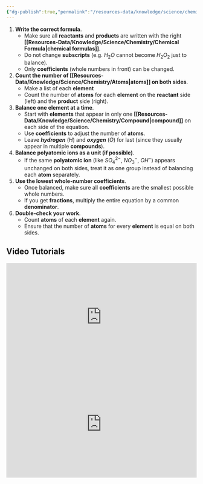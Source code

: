 ```yaml
---
{"dg-publish":true,"permalink":"/resources-data/knowledge/science/chemistry/chemical-equations/balancing-equations/"}
---
```


 1. **Write the correct formula**.
	* Make sure all **reactants** and **products** are written with the right **[[Resources-Data/Knowledge/Science/Chemistry/Chemical Formula\|chemical formulas]]**.
	* Do not change **subscripts** (e.g. $H_2O$ cannot become $H_2O_2$ just to balance).
	* Only **coefficients** (whole numbers in front) can be changed.
2. **Count the number of [[Resources-Data/Knowledge/Science/Chemistry/Atoms\|atoms]] on both sides**.
	* Make a list of each **element**
	* Count the number of **atoms** for each **element** on the **reactant** side (left) and the **product** side (right).
3. **Balance one element at a time**.
	* Start with **elements** that appear in only one **[[Resources-Data/Knowledge/Science/Chemistry/Compound\|compound]]** on each side of the equation.
	* Use **coefficients** to adjust the number of **atoms**.
	* Leave ***hydrogen*** ($H$) and ***oxygen*** ($O$) for last (since they usually appear in multiple **compounds**).
4. **Balance polyatomic ions as a unit (if possible)**.
	* If the same **polyatomic ion** (like ${SO_4}^{2-}$, ${NO_3}^{-}$, $OH^-$) appears unchanged on both sides, treat it as one group instead of balancing each **atom** separately.
5. **Use the lowest whole-number coefficients**.
	* Once balanced, make sure all **coefficients** are the smallest possible whole numbers.
	* If you get **fractions**, multiply the entire equation by a common **denominator**.
6. **Double-check your work**.
	* Count **atoms** of each **element** again.
	* Ensure that the number of **atoms** for every **element** is equal on both sides.

## Video Tutorials

<iframe src="https://www.youtube.com/embed/e_C-V5vJv80" title="" style="width:100%; aspect-ratio:16/9" loading="lazy" frameborder="0" allow="accelerometer; autoplay; clipboard-write; encrypted-media; gyroscope; picture-in-picture; web-share" allowfullscreen></iframe>

<iframe src="https://www.youtube.com/embed/iUARzSxcKzk" title="" style="width:100%; aspect-ratio:16/9" loading="lazy" frameborder="0" allow="accelerometer; autoplay; clipboard-write; encrypted-media; gyroscope; picture-in-picture; web-share" allowfullscreen></iframe>